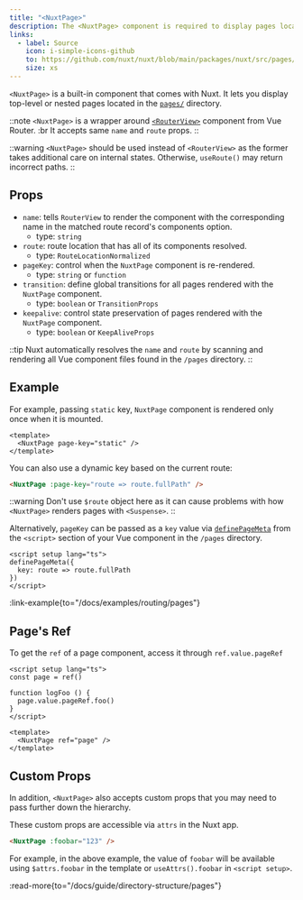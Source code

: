 ```yaml
---
title: "<NuxtPage>"
description: The <NuxtPage> component is required to display pages located in the pages/ directory.
links:
  - label: Source
    icon: i-simple-icons-github
    to: https://github.com/nuxt/nuxt/blob/main/packages/nuxt/src/pages/runtime/page.ts
    size: xs
---
```


`<NuxtPage>` is a built-in component that comes with Nuxt. It lets you display top-level or nested pages located in the [`pages/`](/docs/guide/directory-structure/pages) directory.

::note
`<NuxtPage>` is a wrapper around [`<RouterView>`](https://router.vuejs.org/api/interfaces/RouterViewProps.html#interface-routerviewprops) component from Vue Router. :br
It accepts same `name` and `route` props.
::

::warning
`<NuxtPage>` should be used instead of `<RouterView>` as the former takes additional care on internal states. Otherwise, `useRoute()` may return incorrect paths.
::

## Props

- `name`: tells `RouterView` to render the component with the corresponding name in the matched route record's components option.
  - type: `string`
- `route`: route location that has all of its components resolved.
  - type: `RouteLocationNormalized`
- `pageKey`: control when the `NuxtPage` component is re-rendered.
  - type: `string` or `function`
- `transition`: define global transitions for all pages rendered with the `NuxtPage` component.
  - type: `boolean` or `TransitionProps`
- `keepalive`: control state preservation of pages rendered with the `NuxtPage` component.
  - type: `boolean` or `KeepAliveProps`

::tip
Nuxt automatically resolves the `name` and `route` by scanning and rendering all Vue component files found in the `/pages` directory.
::

## Example

For example, passing `static` key, `NuxtPage` component is rendered only once when it is mounted.

```vue [app.vue]
<template>
  <NuxtPage page-key="static" />
</template>
```

You can also use a dynamic key based on the current route:

```html
<NuxtPage :page-key="route => route.fullPath" />
```

::warning
Don't use `$route` object here as it can cause problems with how `<NuxtPage>` renders pages with `<Suspense>`.
::

Alternatively, `pageKey` can be passed as a `key` value via [`definePageMeta`](/docs/api/utils/define-page-meta) from the `<script>` section of your Vue component in the `/pages` directory.

```vue [pages/my-page.vue]
<script setup lang="ts">
definePageMeta({
  key: route => route.fullPath
})
</script>
```

:link-example{to="/docs/examples/routing/pages"}

## Page's Ref

To get the `ref` of a page component, access it through `ref.value.pageRef`

````vue [app.vue]
<script setup lang="ts">
const page = ref()

function logFoo () {
  page.value.pageRef.foo()
}
</script>

<template>
  <NuxtPage ref="page" />
</template>
````

## Custom Props

In addition, `<NuxtPage>` also accepts custom props that you may need to pass further down the hierarchy.

These custom props are accessible via `attrs` in the Nuxt app.

```html
<NuxtPage :foobar="123" />
```

For example, in the above example, the value of `foobar` will be available using `$attrs.foobar` in the template or `useAttrs().foobar` in `<script setup>`.

:read-more{to="/docs/guide/directory-structure/pages"}
